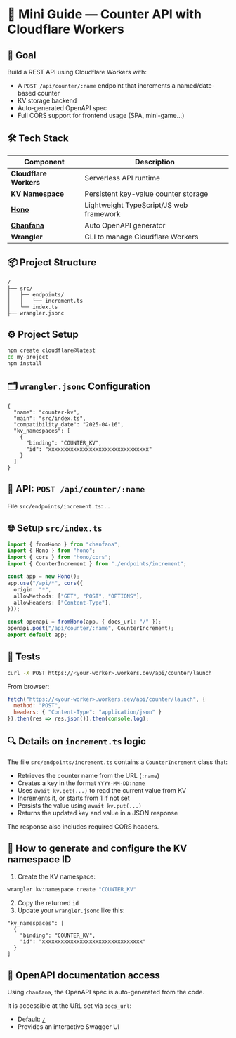 
# 🚀 Mini Guide — Counter API with Cloudflare Workers

## 🎯 Goal

Build a REST API using Cloudflare Workers with:

- A `POST /api/counter/:name` endpoint that increments a named/date-based counter
- KV storage backend
- Auto-generated OpenAPI spec
- Full CORS support for frontend usage (SPA, mini-game...)

## 🛠️ Tech Stack

| Component | Description |
|----------|-------------|
| **Cloudflare Workers** | Serverless API runtime |
| **KV Namespace** | Persistent key-value counter storage |
| **[Hono](https://hono.dev/)** | Lightweight TypeScript/JS web framework |
| **[Chanfana](https://chanfana.pages.dev/)** | Auto OpenAPI generator |
| **Wrangler** | CLI to manage Cloudflare Workers |

## 📦 Project Structure

```
/
├── src/
│   ├── endpoints/
│   │   └── increment.ts
│   └── index.ts
├── wrangler.jsonc
```

## ⚙️ Project Setup

```bash
npm create cloudflare@latest
cd my-project
npm install
```

## 🗂️ `wrangler.jsonc` Configuration

```jsonc
{
  "name": "counter-kv",
  "main": "src/index.ts",
  "compatibility_date": "2025-04-16",
  "kv_namespaces": [
    {
      "binding": "COUNTER_KV",
      "id": "xxxxxxxxxxxxxxxxxxxxxxxxxxxxxxxx"
    }
  ]
}
```

## 🧩 API: `POST /api/counter/:name`

File `src/endpoints/increment.ts`:
...

## 🌐 Setup `src/index.ts`

```ts
import { fromHono } from "chanfana";
import { Hono } from "hono";
import { cors } from "hono/cors";
import { CounterIncrement } from "./endpoints/increment";

const app = new Hono();
app.use("/api/*", cors({
  origin: "*",
  allowMethods: ["GET", "POST", "OPTIONS"],
  allowHeaders: ["Content-Type"],
}));

const openapi = fromHono(app, { docs_url: "/" });
openapi.post("/api/counter/:name", CounterIncrement);
export default app;
```

## 🧪 Tests

```bash
curl -X POST https://<your-worker>.workers.dev/api/counter/launch
```

From browser:
```js
fetch("https://<your-worker>.workers.dev/api/counter/launch", {
  method: "POST",
  headers: { "Content-Type": "application/json" }
}).then(res => res.json()).then(console.log);
```

## 🔍 Details on `increment.ts` logic

The file `src/endpoints/increment.ts` contains a `CounterIncrement` class that:
- Retrieves the counter name from the URL (`:name`)
- Creates a key in the format `YYYY-MM-DD:name`
- Uses `await kv.get(...)` to read the current value from KV
- Increments it, or starts from 1 if not set
- Persists the value using `await kv.put(...)`
- Returns the updated key and value in a JSON response

The response also includes required CORS headers.

## 🧾 How to generate and configure the KV namespace ID

1. Create the KV namespace:
```bash
wrangler kv:namespace create "COUNTER_KV"
```

2. Copy the returned `id`
3. Update your `wrangler.jsonc` like this:
```jsonc
"kv_namespaces": [
  {
    "binding": "COUNTER_KV",
    "id": "xxxxxxxxxxxxxxxxxxxxxxxxxxxxxxxx"
  }
]
```

## 📘 OpenAPI documentation access

Using `chanfana`, the OpenAPI spec is auto-generated from the code.

It is accessible at the URL set via `docs_url`:

- Default: [`/`](https://<your-worker>.workers.dev/)
- Provides an interactive Swagger UI
